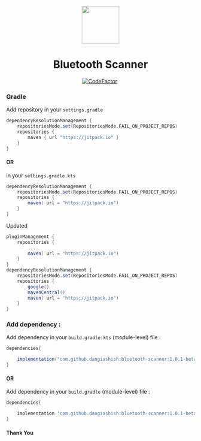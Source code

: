 <p align="center">
<img src="https://github.com/user-attachments/assets/eeb50c5b-a157-492f-8ade-a459e1219117" height = "100px"/>
</p>

<div align = "center">
<h1 align="center"> Bluetooth Scanner </h1>
<a href="https://www.codefactor.io/repository/github/dangiashish/geotagimage/overview/master"><img src="https://www.codefactor.io/repository/github/dangiashish/geotagimage/badge/master" alt="CodeFactor" /></a>
<a href="https://jitpack.io/#dangiashish/bluetooth-scanner"><img src="https://jitpack.io/v/dangiashish/bluetooth-scanner.svg" alt=""/></a>

</div>

### Gradle

Add repository in your `settings.gradle`
 
```gradle
dependencyResolutionManagement {
    repositoriesMode.set(RepositoriesMode.FAIL_ON_PROJECT_REPOS)
    repositories {
        maven { url "https://jitpack.io" }
    }
}
```
#### OR 
in your `settings.gradle.kts`
```gradle
dependencyResolutionManagement {
    repositoriesMode.set(RepositoriesMode.FAIL_ON_PROJECT_REPOS)
    repositories {
        maven( url = "https://jitpack.io")
    }
}

```

Updated 

```gradle
pluginManagement {
    repositories {
        ...
        maven( url = "https://jitpack.io")
    }
}
dependencyResolutionManagement {
    repositoriesMode.set(RepositoriesMode.FAIL_ON_PROJECT_REPOS)
    repositories {
        google()
        mavenCentral()
        maven( url = "https://jitpack.io")
    }
}
```
### Add dependency :
Add dependency in your `build.gradle.kts` (module-level) file :

```groovy
dependencies{

    implementation("com.github.dangiashish:bluetooth-scanner:1.0.1-beta")
}
```
#### OR
Add dependency in your `build.gradle` (module-level) file :

```groovy
dependencies{

    implementation 'com.github.dangiashish:bluetooth-scanner:1.0.1-beta'
}
```


#### Thank You
